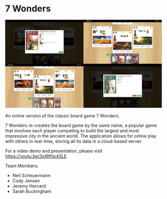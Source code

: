 # 7 Wonders

![](/public/img/screencast_snapshot.jpg)

An online version of the classic board game 7 Wonders.

7 Wonders re-creates the board game by the same name, a popular game that involves each player competing to build the largest and most impressive city in the ancient world. The application allows for online play with others in real-time, storing all its data in a cloud-based server.

For a video demo and presentation, please visit https://youtu.be/3xIRfHo43LE

Team Members:

* Neil Scheuermann
* Cody Jensen
* Jeremy Henrard
* Sarah Buckingham
